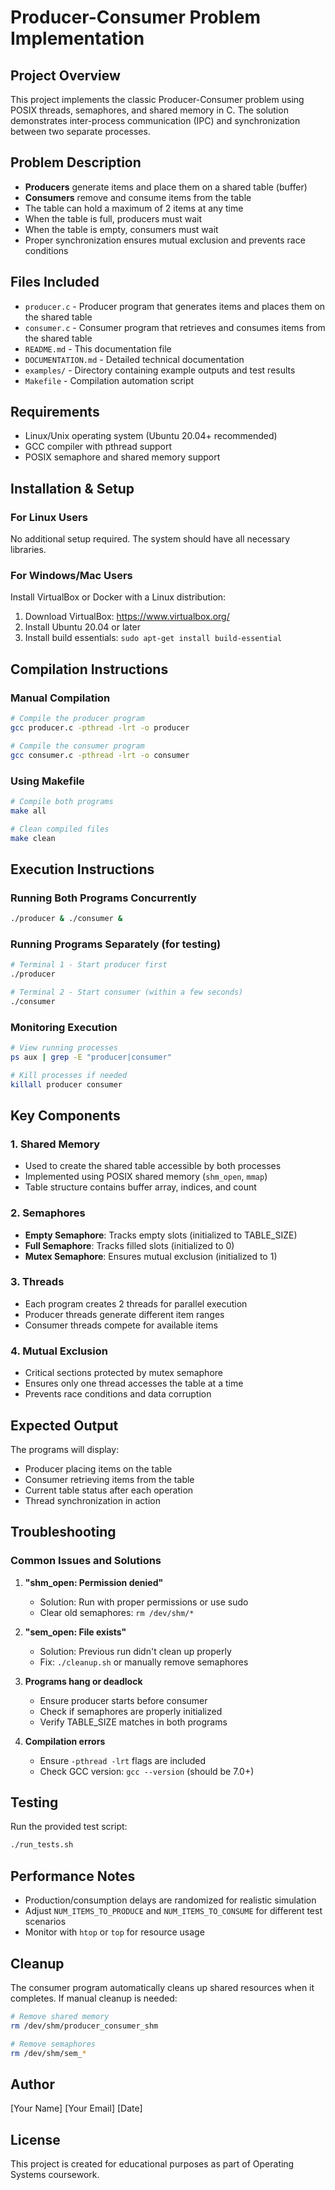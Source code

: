 # Producer-Consumer Problem Implementation

## Project Overview
This project implements the classic Producer-Consumer problem using POSIX threads, semaphores, and shared memory in C. The solution demonstrates inter-process communication (IPC) and synchronization between two separate processes.

## Problem Description
- **Producers** generate items and place them on a shared table (buffer)
- **Consumers** remove and consume items from the table
- The table can hold a maximum of 2 items at any time
- When the table is full, producers must wait
- When the table is empty, consumers must wait
- Proper synchronization ensures mutual exclusion and prevents race conditions

## Files Included
- `producer.c` - Producer program that generates items and places them on the shared table
- `consumer.c` - Consumer program that retrieves and consumes items from the shared table
- `README.md` - This documentation file
- `DOCUMENTATION.md` - Detailed technical documentation
- `examples/` - Directory containing example outputs and test results
- `Makefile` - Compilation automation script

## Requirements
- Linux/Unix operating system (Ubuntu 20.04+ recommended)
- GCC compiler with pthread support
- POSIX semaphore and shared memory support

## Installation & Setup

### For Linux Users
No additional setup required. The system should have all necessary libraries.

### For Windows/Mac Users
Install VirtualBox or Docker with a Linux distribution:
1. Download VirtualBox: https://www.virtualbox.org/
2. Install Ubuntu 20.04 or later
3. Install build essentials: `sudo apt-get install build-essential`

## Compilation Instructions

### Manual Compilation
```bash
# Compile the producer program
gcc producer.c -pthread -lrt -o producer

# Compile the consumer program
gcc consumer.c -pthread -lrt -o consumer
```

### Using Makefile
```bash
# Compile both programs
make all

# Clean compiled files
make clean
```

## Execution Instructions

### Running Both Programs Concurrently
```bash
./producer & ./consumer &
```

### Running Programs Separately (for testing)
```bash
# Terminal 1 - Start producer first
./producer

# Terminal 2 - Start consumer (within a few seconds)
./consumer
```

### Monitoring Execution
```bash
# View running processes
ps aux | grep -E "producer|consumer"

# Kill processes if needed
killall producer consumer
```

## Key Components

### 1. Shared Memory
- Used to create the shared table accessible by both processes
- Implemented using POSIX shared memory (`shm_open`, `mmap`)
- Table structure contains buffer array, indices, and count

### 2. Semaphores
- **Empty Semaphore**: Tracks empty slots (initialized to TABLE_SIZE)
- **Full Semaphore**: Tracks filled slots (initialized to 0)
- **Mutex Semaphore**: Ensures mutual exclusion (initialized to 1)

### 3. Threads
- Each program creates 2 threads for parallel execution
- Producer threads generate different item ranges
- Consumer threads compete for available items

### 4. Mutual Exclusion
- Critical sections protected by mutex semaphore
- Ensures only one thread accesses the table at a time
- Prevents race conditions and data corruption

## Expected Output
The programs will display:
- Producer placing items on the table
- Consumer retrieving items from the table
- Current table status after each operation
- Thread synchronization in action

## Troubleshooting

### Common Issues and Solutions

1. **"shm_open: Permission denied"**
   - Solution: Run with proper permissions or use sudo
   - Clear old semaphores: `rm /dev/shm/*`

2. **"sem_open: File exists"**
   - Solution: Previous run didn't clean up properly
   - Fix: `./cleanup.sh` or manually remove semaphores

3. **Programs hang or deadlock**
   - Ensure producer starts before consumer
   - Check if semaphores are properly initialized
   - Verify TABLE_SIZE matches in both programs

4. **Compilation errors**
   - Ensure `-pthread -lrt` flags are included
   - Check GCC version: `gcc --version` (should be 7.0+)

## Testing
Run the provided test script:
```bash
./run_tests.sh
```

## Performance Notes
- Production/consumption delays are randomized for realistic simulation
- Adjust `NUM_ITEMS_TO_PRODUCE` and `NUM_ITEMS_TO_CONSUME` for different test scenarios
- Monitor with `htop` or `top` for resource usage

## Cleanup
The consumer program automatically cleans up shared resources when it completes. If manual cleanup is needed:
```bash
# Remove shared memory
rm /dev/shm/producer_consumer_shm

# Remove semaphores
rm /dev/shm/sem_*
```

## Author
[Your Name]
[Your Email]
[Date]

## License
This project is created for educational purposes as part of Operating Systems coursework.
